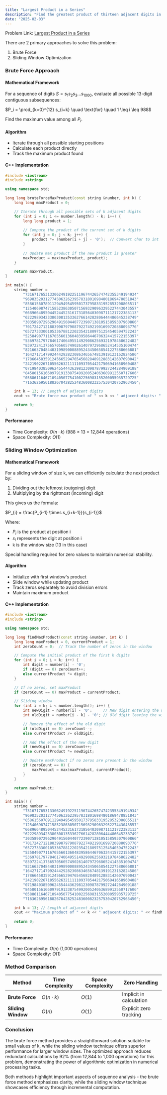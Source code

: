 ```yaml
---
title: "Largest Product in a Series"
description: "Find the greatest product of thirteen adjacent digits in a 1000-digit number"
date: "2025-02-03"
---
```


Problem Link: [Largest Product in a Series](https://projecteuler.net/problem=8)

There are 2 primary approaches to solve this problem:

1. Brute Force
2. Sliding Window Optimization

### Brute Force Approach

#### Mathematical Framework
For a sequence of digits $S = s_1s_2s_3...s_{1000}$, evaluate all possible 13-digit contiguous subsequences:

$P_i = \prod_{k=0}^{12} s_{i+k} \quad \text{for} \quad 1 \leq i \leq 988$

Find the maximum value among all $P_i$.

#### Algorithm

- Iterate through all possible starting positions
- Calculate each product directly
- Track the maximum product found

#### C++ Implementation

```cpp
#include <iostream>
#include <string>

using namespace std;

long long bruteForceMaxProduct(const string &number, int k) {
    long long maxProduct = 0;

    // Iterate through all possible sets of k adjacent digits
    for (int i = 0; i <= number.length() - k; i++) {
        long long product = 1;
        
        // Compute the product of the current set of k digits
        for (int j = 0; j < k; j++) {
            product *= (number[i + j] - '0');  // Convert char to int
        }
        
        // Update max product if the new product is greater
        maxProduct = max(maxProduct, product);
    }

    return maxProduct;
}

int main() {
    string number =
        "73167176531330624919225119674426574742355349194934"
        "96983520312774506326239578318016984801869478851843"
        "85861560789112949495459501737958331952853208805511"
        "12540698747158523863050715693290963295227443043557"
        "66896648950445244523161731856403098711121722383113"
        "62229893423380308135336276614282806444486645238749"
        "30358907296290491560440772390713810515859307960866"
        "70172427121883998797908792274921901699720888093776"
        "65727333001053367881220235421809751254540594752243"
        "52584907711670556013604839586446706324415722155397"
        "53697817977846174064955149290862569321978468622482"
        "83972241375657056057490261407972968652414535100474"
        "82166370484403199890008895243450658541227588666881"
        "16427171479924442928230863465674813919123162824586"
        "17866458359124566529476545682848912883142607690042"
        "24219022671055626321111109370544217506941658960408"
        "07198403850962455444362981230987879927244284909188"
        "84580156166097919133875499200524063689912560717606"
        "05886116467109405077541002256983155200055935729725"
        "71636269561882670428252483600823257530420752963450";

    int k = 13; // Length of adjacent digits
    cout << "Brute force max product of " << k << " adjacent digits: " << bruteForceMaxProduct(number, k) << endl;

    return 0;
}
```


#### Performance

- Time Complexity: $O(n \cdot k)$ (988 × 13 = 12,844 operations)
- Space Complexity: $O(1)$

### Sliding Window Optimization

#### Mathematical Framework

For a sliding window of size k, we can efficiently calculate the next product by:

1. Dividing out the leftmost (outgoing) digit
2. Multiplying by the rightmost (incoming) digit

This gives us the formula:

$P_{i} = \frac{P_{i-1} \times s_{i+k-1}}{s_{i-1}}$

Where:

- $P_i$ is the product at position i
- $s_i$ represents the digit at position i
- k is the window size (13 in this case)

Special handling required for zero values to maintain numerical stability.

#### Algorithm

- Initialize with first window's product
- Slide window while updating product
- Track zeros separately to avoid division errors
- Maintain maximum product

#### C++ Implementation

```cpp
#include <iostream>
#include <string>

using namespace std;

long long findMaxProduct(const string &number, int k) {
    long long maxProduct = 0, currentProduct = 1;
    int zeroCount = 0;  // Track the number of zeros in the window

    // Compute the initial product of the first k digits
    for (int i = 0; i < k; i++) {
        int digit = number[i] - '0';
        if (digit == 0) zeroCount++;
        else currentProduct *= digit;
    }

    // If no zeros, set maxProduct
    if (zeroCount == 0) maxProduct = currentProduct;

    // Sliding window
    for (int i = k; i < number.length(); i++) {
        int newDigit = number[i] - '0';     // New digit entering the window
        int oldDigit = number[i - k] - '0'; // Old digit leaving the window

        // Remove the effect of the old digit
        if (oldDigit == 0) zeroCount--;
        else currentProduct /= oldDigit;

        // Add the effect of the new digit
        if (newDigit == 0) zeroCount++;
        else currentProduct *= newDigit;

        // Update maxProduct if no zeros are present in the window
        if (zeroCount == 0) {
            maxProduct = max(maxProduct, currentProduct);
        }
    }

    return maxProduct;
}

int main() {
    string number =
        "73167176531330624919225119674426574742355349194934"
        "96983520312774506326239578318016984801869478851843"
        "85861560789112949495459501737958331952853208805511"
        "12540698747158523863050715693290963295227443043557"
        "66896648950445244523161731856403098711121722383113"
        "62229893423380308135336276614282806444486645238749"
        "30358907296290491560440772390713810515859307960866"
        "70172427121883998797908792274921901699720888093776"
        "65727333001053367881220235421809751254540594752243"
        "52584907711670556013604839586446706324415722155397"
        "53697817977846174064955149290862569321978468622482"
        "83972241375657056057490261407972968652414535100474"
        "82166370484403199890008895243450658541227588666881"
        "16427171479924442928230863465674813919123162824586"
        "17866458359124566529476545682848912883142607690042"
        "24219022671055626321111109370544217506941658960408"
        "07198403850962455444362981230987879927244284909188"
        "84580156166097919133875499200524063689912560717606"
        "05886116467109405077541002256983155200055935729725"
        "71636269561882670428252483600823257530420752963450";

    int k = 13; // Length of adjacent digits
    cout << "Maximum product of " << k << " adjacent digits: " << findMaxProduct(number, k) << endl;
    
    return 0;
}
```

#### Performance

- Time Complexity: $O(n)$ (1,000 operations)
- Space Complexity: $O(1)$

### Method Comparison

| **Method**                | **Time Complexity** | **Space Complexity** | **Zero Handling**       |
| ------------------------- | ------------------- | -------------------- | ------------------------- |
| **Brute Force**           | $O(n \cdot k)$      | $O(1)$                | Implicit in calculation |
| **Sliding Window**        | $O(n)$              | $O(1)$                | Explicit zero tracking  |

### Conclusion

The brute force method provides a straightforward solution suitable for small values of k, while the sliding window technique offers superior performance for larger window sizes. The optimized approach reduces redundant calculations by 92% (from 12,844 to 1,000 operations) for this problem, demonstrating the power of algorithmic optimization in numerical processing tasks.

Both methods highlight important aspects of sequence analysis - the brute force method emphasizes clarity, while the sliding window technique showcases efficiency through incremental computation.
